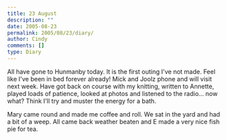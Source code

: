 ```yaml
---
title: 23 August
description: ""
date: 2005-08-23
permalink: 2005/08/23/diary/
author: Cindy
comments: []
type: Diary
---
```


All have gone to Hunmanby today. It is the first outing I've not made. Feel like I've been in bed forever already! Mick and Joolz phone and will visit next week. Have got back on course with my knitting, written to Annette, played loads of patience, looked at photos and listened to the radio... now what? Think I'll try and muster the energy for a bath.

Mary came round and made me coffee and roll. We sat in the yard and had a bit of a weep. All came back weather beaten and E made a very nice fish pie for tea.

